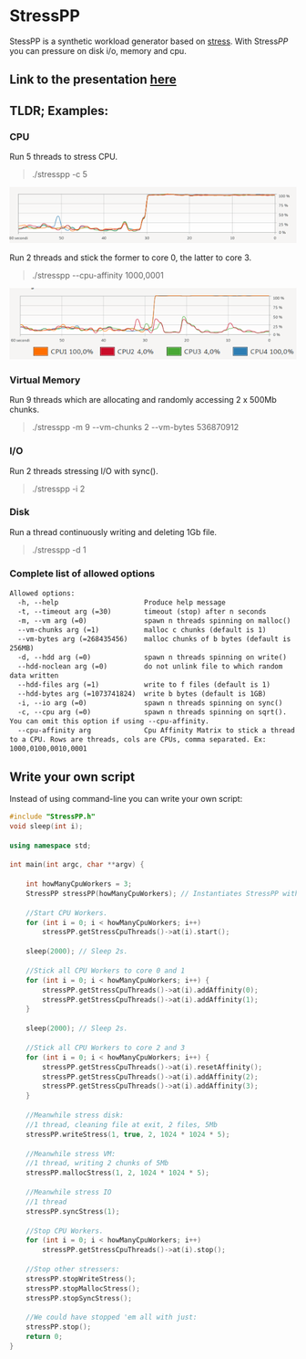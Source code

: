 # StressPP
StessPP is a synthetic workload generator based on [stress](https://linux.die.net/man/1/stress).
With Stress*PP* you can pressure on disk i/o, memory and cpu.

## Link to the presentation [here](https://raw.githubusercontent.com/Guglio95/StressPP/master/docs/Presentation.pdf)

## TLDR; Examples:
### CPU

Run 5 threads to stress CPU.
> ./stresspp -c 5
<p align="center">
<img src="docs/stress_cpu_0.png?raw=true">
</p>


Run 2 threads and stick the former to core 0, the latter to core 3.
> ./stresspp --cpu-affinity 1000,0001
<p align="center">
<img src="docs/stress_cpu_1.png?raw=true">
</p>


### Virtual Memory
Run 9 threads which are allocating and randomly accessing 2 x 500Mb chunks. 
> ./stresspp -m 9 --vm-chunks 2 --vm-bytes 536870912


### I/O
Run 2 threads stressing I/O with sync().
> ./stresspp -i 2

### Disk
Run a thread continuously writing and deleting 1Gb file.
> ./stresspp -d 1

### Complete list of allowed options
```
Allowed options:
  -h, --help                     Produce help message
  -t, --timeout arg (=30)        timeout (stop) after n seconds
  -m, --vm arg (=0)              spawn n threads spinning on malloc()
  --vm-chunks arg (=1)           malloc c chunks (default is 1)
  --vm-bytes arg (=268435456)    malloc chunks of b bytes (default is 256MB)
  -d, --hdd arg (=0)             spawn n threads spinning on write()
  --hdd-noclean arg (=0)         do not unlink file to which random data written
  --hdd-files arg (=1)           write to f files (default is 1)
  --hdd-bytes arg (=1073741824)  write b bytes (default is 1GB)
  -i, --io arg (=0)              spawn n threads spinning on sync()
  -c, --cpu arg (=0)             spawn n threads spinning on sqrt(). You can omit this option if using --cpu-affinity.
  --cpu-affinity arg             Cpu Affinity Matrix to stick a thread to a CPU. Rows are threads, cols are CPUs, comma separated. Ex: 1000,0100,0010,0001
```

## Write your own script
Instead of using command-line you can write your own script:
```cpp
#include "StressPP.h"
void sleep(int i);

using namespace std;

int main(int argc, char **argv) {

    int howManyCpuWorkers = 3;
    StressPP stressPP(howManyCpuWorkers); // Instantiates StressPP with 3 stress-cpu threads ready to start.

    //Start CPU Workers.
    for (int i = 0; i < howManyCpuWorkers; i++)
        stressPP.getStressCpuThreads()->at(i).start();

    sleep(2000); // Sleep 2s.

    //Stick all CPU Workers to core 0 and 1
    for (int i = 0; i < howManyCpuWorkers; i++) {
        stressPP.getStressCpuThreads()->at(i).addAffinity(0);
        stressPP.getStressCpuThreads()->at(i).addAffinity(1);
    }

    sleep(2000); // Sleep 2s.

    //Stick all CPU Workers to core 2 and 3
    for (int i = 0; i < howManyCpuWorkers; i++) {
        stressPP.getStressCpuThreads()->at(i).resetAffinity();
        stressPP.getStressCpuThreads()->at(i).addAffinity(2);
        stressPP.getStressCpuThreads()->at(i).addAffinity(3);
    }

    //Meanwhile stress disk:
    //1 thread, cleaning file at exit, 2 files, 5Mb
    stressPP.writeStress(1, true, 2, 1024 * 1024 * 5);

    //Meanwhile stress VM:
    //1 thread, writing 2 chunks of 5Mb
    stressPP.mallocStress(1, 2, 1024 * 1024 * 5);

    //Meanwhile stress IO
    //1 thread
    stressPP.syncStress(1);

    //Stop CPU Workers.
    for (int i = 0; i < howManyCpuWorkers; i++)
        stressPP.getStressCpuThreads()->at(i).stop();

    //Stop other stressers:
    stressPP.stopWriteStress();
    stressPP.stopMallocStress();
    stressPP.stopSyncStress();

    //We could have stopped 'em all with just:
    stressPP.stop();
    return 0;
}
```
